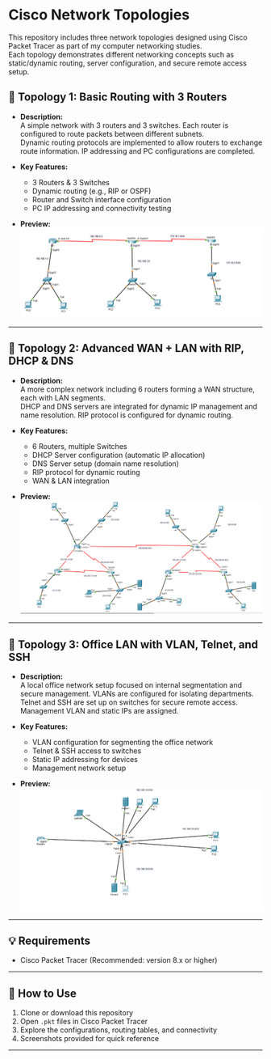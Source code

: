 # Cisco Network Topologies

This repository includes three network topologies designed using Cisco Packet Tracer as part of my computer networking studies.  
Each topology demonstrates different networking concepts such as static/dynamic routing, server configuration, and secure remote access setup.

## 🧩 Topology 1: Basic Routing with 3 Routers

- **Description:**  
  A simple network with 3 routers and 3 switches. Each router is configured to route packets between different subnets.  
  Dynamic routing protocols are implemented to allow routers to exchange route information. IP addressing and PC configurations are completed.

- **Key Features:**
  - 3 Routers & 3 Switches
  - Dynamic routing (e.g., RIP or OSPF)
  - Router and Switch interface configuration
  - PC IP addressing and connectivity testing

- **Preview:**  
  ![Topology 1 Screenshot](images/genel2.png)

---

## 🧩 Topology 2: Advanced WAN + LAN with RIP, DHCP & DNS

- **Description:**  
  A more complex network including 6 routers forming a WAN structure, each with LAN segments.  
  DHCP and DNS servers are integrated for dynamic IP management and name resolution. RIP protocol is configured for dynamic routing.

- **Key Features:**
  - 6 Routers, multiple Switches
  - DHCP Server configuration (automatic IP allocation)
  - DNS Server setup (domain name resolution)
  - RIP protocol for dynamic routing
  - WAN & LAN integration

- **Preview:**  
  ![Topology 2 Screenshot](images/genel1.png)

---

## 🧩 Topology 3: Office LAN with VLAN, Telnet, and SSH

- **Description:**  
  A local office network setup focused on internal segmentation and secure management. VLANs are configured for isolating departments.  
  Telnet and SSH are set up on switches for secure remote access. Management VLAN and static IPs are assigned.

- **Key Features:**
  - VLAN configuration for segmenting the office network
  - Telnet & SSH access to switches
  - Static IP addressing for devices
  - Management network setup

- **Preview:**  
  ![Topology 3 Screenshot](images/ofis.png)

---

## 💡 Requirements

- Cisco Packet Tracer (Recommended: version 8.x or higher)

---

## 🧭 How to Use

1. Clone or download this repository
2. Open `.pkt` files in Cisco Packet Tracer
3. Explore the configurations, routing tables, and connectivity
4. Screenshots provided for quick reference

---


